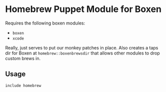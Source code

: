 # Homebrew Puppet Module for Boxen

Requires the following boxen modules:

* `boxen`
* `xcode`

Really, just serves to put our monkey patches in place.
Also creates a taps dir for Boxen at `homebrew::boxenbrewsdir`
that allows other modules to drop custom brews in.

## Usage

```puppet
include homebrew
```
